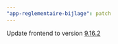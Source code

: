 ```yaml
---
"app-reglementaire-bijlage": patch
---
```


Update frontend to version [9.16.2](https://github.com/lblod/frontend-reglementaire-bijlage/releases/tag/v9.16.2)
